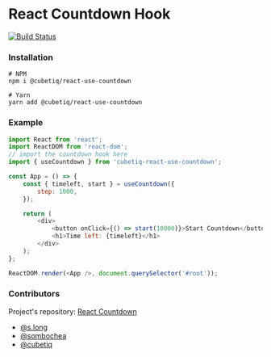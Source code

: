 # React Countdown Hook

[![Build Status](https://dci.osa.cubetiqs.com/api/badges/CUBETIQ/react-use-countdown/status.svg)](https://dci.osa.cubetiqs.com/CUBETIQ/react-use-countdown)

### Installation
```shell script
# NPM
npm i @cubetiq/react-use-countdown

# Yarn
yarn add @cubetiq/react-use-countdown
```

### Example
```js
import React from 'react';
import ReactDOM from 'react-dom';
// import the countdown hook here
import { useCountdown } from 'cubetiq-react-use-countdown';

const App = () => {
    const { timeleft, start } = useCountdown({
        step: 1000,
    });

    return (
        <div>
            <button onClick={() => start(10000)}>Start Countdown</button>
            <h1>Time left: {timeleft}</h1>
        </div>
    );
};

ReactDOM.render(<App />, document.querySelector('#root'));
```

### Contributors
Project's repository: [React Countdown](https://git.cubetiqs.com/CUBETIQ/react-use-countdown.git)
- [@s.long](https://git.cubetiqs.com/s.long)
- [@sombochea](https://git.cubetiqs.com/sombochea)
- [@cubetiq](https://git.cubetiqs.com/CUBETIQ)